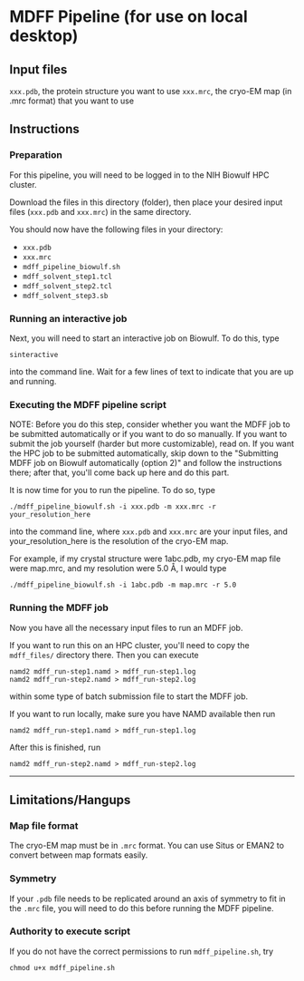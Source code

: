# MDFF Pipeline (for use on local desktop)

## Input files

`xxx.pdb`, the protein structure you want to use
`xxx.mrc`, the cryo-EM map (in .mrc format) that you want to use

## Instructions

### Preparation

For this pipeline, you will need to be logged in to the NIH Biowulf HPC cluster.

Download the files in this directory (folder), then place your desired input files (`xxx.pdb` and `xxx.mrc`) in the same directory.

You should now have the following files in your directory:
* `xxx.pdb`
* `xxx.mrc`
* `mdff_pipeline_biowulf.sh`
* `mdff_solvent_step1.tcl`
* `mdff_solvent_step2.tcl`
* `mdff_solvent_step3.sb`

### Running an interactive job

Next, you will need to start an interactive job on Biowulf. To do this, type

    sinteractive

into the command line. Wait for a few lines of text to indicate that you are up and running.

### Executing the MDFF pipeline script

NOTE: Before you do this step, consider whether you want the MDFF job to be submitted automatically or if you want to do so manually. If you want to submit the job yourself (harder but more customizable), read on. If you want the HPC job to be submitted automatically, skip down to the "Submitting MDFF job on Biowulf automatically (option 2)" and follow the instructions there; after that, you'll come back up here and do this part.

It is now time for you to run the pipeline. To do so, type

    ./mdff_pipeline_biowulf.sh -i xxx.pdb -m xxx.mrc -r your_resolution_here

into the command line, where `xxx.pdb` and `xxx.mrc` are your input files, and your_resolution_here is the resolution of the cryo-EM map.

For example, if my crystal structure were 1abc.pdb, my cryo-EM map file were map.mrc, and my resolution were 5.0 Å, I would type

    ./mdff_pipeline_biowulf.sh -i 1abc.pdb -m map.mrc -r 5.0

### Running the MDFF job

Now you have all the necessary input files to run an MDFF job.

If you want to run this on an HPC cluster, you'll need to copy the `mdff_files/` directory there. Then you can execute

    namd2 mdff_run-step1.namd > mdff_run-step1.log
    namd2 mdff_run-step2.namd > mdff_run-step2.log

within some type of batch submission file to start the MDFF job.

If you want to run locally, make sure you have NAMD available then run

    namd2 mdff_run-step1.namd > mdff_run-step1.log

After this is finished, run

    namd2 mdff_run-step2.namd > mdff_run-step2.log
    
---

## Limitations/Hangups

### Map file format

The cryo-EM map must be in `.mrc` format. You can use Situs or EMAN2 to convert between map formats easily.

### Symmetry

If your `.pdb` file needs to be replicated around an axis of symmetry to fit in the `.mrc` file, you will need to do this before running the MDFF pipeline.

### Authority to execute script

If you do not have the correct permissions to run `mdff_pipeline.sh`, try

    chmod u+x mdff_pipeline.sh
